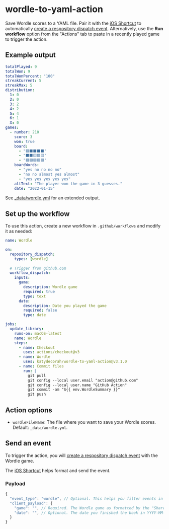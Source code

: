 # wordle-to-yaml-action

Save Wordle scores to a YAML file. Pair it with the [iOS Shortcut](shortcut/README.md) to automatically [create a respository dispatch event](https://docs.github.com/en/rest/repos/repos#create-a-repository-dispatch-event). Alternatively, use the **Run workflow** option from the "Actions" tab to paste in a recently played game to trigger the action.

## Example output

```yaml
totalPlayed: 9
totalWon: 9
totalWonPercent: "100"
streakCurrent: 5
streakMax: 5
distribution:
  1: 0
  2: 0
  3: 2
  4: 2
  5: 4
  6: 1
  X: 0
games:
  - number: 210
    score: 3
    won: true
    board:
      - "🟩⬛⬛⬛⬛"
      - "⬛⬛🟨🟩🟨"
      - "🟩🟩🟩🟩🟩"
    boardWords:
      - "yes no no no no"
      - "no no almost yes almost"
      - "yes yes yes yes yes"
    altText: "The player won the game in 3 guesses."
    date: "2022-01-15"
```

See [\_data/wordle.yml](https://github.com/katydecorah/wordle-to-yaml-action/blob/main/_data/wordle.yml) for an extended output.

<!-- START GENERATED DOCUMENTATION -->

## Set up the workflow

To use this action, create a new workflow in `.github/workflows` and modify it as needed:

```yml
name: Wordle

on:
  repository_dispatch:
    types: [wordle]
  
  # Trigger from github.com
  workflow_dispatch:
    inputs:
      game:
        description: Wordle game
        required: true
        type: text
      date:
        description: Date you played the game
        required: false
        type: date

jobs:
  update_library:
    runs-on: macOS-latest
    name: Wordle
    steps:
      - name: Checkout
        uses: actions/checkout@v3
      - name: Wordle
        uses: katydecorah/wordle-to-yaml-action@v3.1.0
      - name: Commit files
        run: |
          git pull
          git config --local user.email "action@github.com"
          git config --local user.name "GitHub Action"
          git commit -am "${{ env.WordleSummary }}"
          git push
```

## Action options

- `wordleFileName`: The file where you want to save your Wordle scores. Default: `_data/wordle.yml`.

<!-- END GENERATED DOCUMENTATION -->

## Send an event

To trigger the action, you will [create a respository dispatch event](https://docs.github.com/en/rest/repos/repos#create-a-repository-dispatch-event) with the Wordle game.

The [iOS Shortcut](shortcut/README.md) helps format and send the event.

### Payload

```js
{
  "event_type": "wordle", // Optional. This helps you filter events in the workflow, in case you have more than one.
  "client_payload": {
    "game": "", // Required. The Wordle game as formatted by the "Share" option seen after completing a game.
    "date": "", // Optional. The date you finished the book in YYYY-MM-DD format. The default date is today.
  }
}
```
